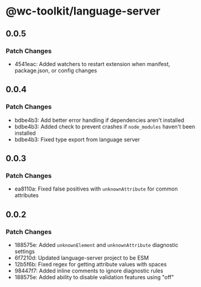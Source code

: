 # @wc-toolkit/language-server

## 0.0.5

### Patch Changes

- 4541eac: Added watchers to restart extension when manifest, package.json, or config changes

## 0.0.4

### Patch Changes

- bdbe4b3: Add better error handling if dependencies aren't installed
- bdbe4b3: Added check to prevent crashes if `node_modules` haven't been installed
- bdbe4b3: Fixed type export from language server

## 0.0.3

### Patch Changes

- ea8110a: Fixed false positives with `unknownAttribute` for common attributes

## 0.0.2

### Patch Changes

- 188575e: Added `unknownElement` and `unknownAttribute` diagnostic settings
- 6f7210d: Updated language-server project to be ESM
- 12b5f6b: Fixed regex for getting attribute values with spaces
- 98447f7: Added inline comments to ignore diagnostic rules
- 188575e: Added ability to disable validation features using "off"
